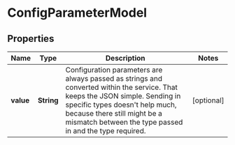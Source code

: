 
# ConfigParameterModel

## Properties
Name | Type | Description | Notes
------------ | ------------- | ------------- | -------------
**value** | **String** | Configuration parameters are always passed as strings and converted within the service. That keeps the JSON simple. Sending in specific types doesn&#39;t help much, because there still might be a mismatch between the type passed in and the type required.  |  [optional]



